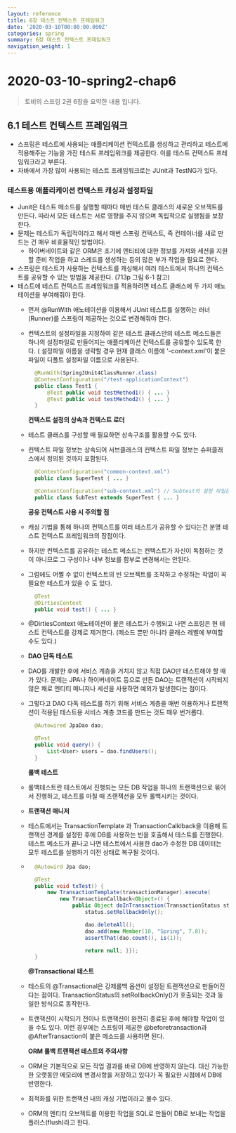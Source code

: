 ```yaml
---
layout: reference
title: 6장 테스트 컨텍스트 프레임워크
date: '2020-03-10T00:00:00.000Z'
categories: spring
summary: 6장 테스트 컨텍스트 프레임워크
navigation_weight: 1
---
```


# 2020-03-10-spring2-chap6

> 토비의 스프링 2권 6장을 요약한 내용 입니다.

## 6.1 테스트 컨텍스트 프레임워크

* 스프링은 테스트에 사용되는 애플리케이션 컨텍스트를 생성하고 관리하고 테스트에 적용해주는 기능을 가진 테스트 프레임워크를 제공한다. 이를 테스트 컨텍스트 프레임워크라고 부른다.
* 자바에서 가장 많이 사용되는 테스트 프레임워크로는 JUnit과 TestNG가 있다.

### 테스트용 애플리케이션 컨텍스트 캐싱과 설정파일

* Junit은 테스트 메소드를 실행할 때마다 매번 테스트 클래스의 새로운 오브젝트를 만든다. 따라서 모든 테스트는 서로 영향을 주지 않으며 독립적으로 실행됨을 보장한다.
* 문제는 테스트가 독립적이라고 해서 매번 스프링 컨텍스트, 즉 컨테이너를 새로 만드는 건 매우 비효율적인 방법이다.
  * 하이버네이트와 같은 ORM은 초기에 엔티티에 대한 정보를 가져와 세션을 지원할 준비 작업을 하고 스레드를 생성하는 등의 많은 부가 작업을 필요로 한다.
* 스프링은 테스트가 사용하는 컨텍스트를 캐싱해서 여러 테스트에서 하나의 컨텍스트를 공유할 수 있는 방법을 제공한다. \(713p 그림 6-1 참고\)
* 테스트에 테스트 컨텍스트 프레임워크를 적용하려면 테스트 클래스에 두 가지 애노테이션을 부여해줘야 한다.
  * 먼저 @RunWith 애노테이션을 이용해서 JUnit 테스트를 실행하는 러너\(Runner\)를 스프링이 제공하는 것으로 변경해줘야 한다.
  * 컨텍스트의 설정파일을 지정하여 같은 테스트 클래스안의 테스트 메소드들은 하나의 설정파일로 만들어지는 애플리케이션 컨텍스트를 공유할수 있도록 한다. \( 설정파일 이름을 생략할 경우 현재 클래스 이름에 '-context.xml'이 붙은 파일이 디폴트 설정파일 이름으로 사용된다.

    ```java
      @RunWith(SpringJUnit4ClassRunner.class)
      @ContextConfiguration("/test-applicationContext")
      public class Test1 {
          @Test public void testMethod1() { ... }
          @Test public void testMethod2() { ... }
      }
    ```

    **컨텍스트 설정의 상속과 컨텍스트 로더**

  * 테스트 클래스를 구성할 때 필요하면 상속구조를 활용할 수도 있다.
  * 컨텍스트 파일 정보는 상속되어 서브클래스의 컨텍스트 파일 정보는 슈퍼클래스에서 정의된 것까지 포함된다.

    ```java
      @ContextConfiguration("common-context.xml")
      public class SuperTest { ... }

      @ContextConfiguration("sub-context.xml") // Subtest의 설정 파일은 최종적으로 common-context.xml, sub-context.xml 두 개가 된다. 
      public class SubTest extends SuperTest { ... }
    ```

    **공유 컨텍스트 사용 시 주의할 점**

  * 캐싱 기법을 통해 하나의 컨텍스트를 여러 테스트가 공유할 수 있다는건 분명 테스트 컨텍스트 프레임워크의 장점이다.
  * 하지만 컨텍스트를 공유하는 테스트 메소드는 컨텍스트가 자신이 독점하는 것이 아니므로 그 구성이나 내부 정보를 함부로 변경해서는 안된다.
  * 그럼에도 어쩔 수 없이 컨텍스트의 빈 오브젝트를 조작하고 수정하는 작업이 꼭 필요한 테스트가 있을 수 도 있다.

    ```java
      @Test
      @DirtiesContext
      public void test() { ... }
    ```

  * @DirtiesContext 애노테이션이 붙은 테스트가 수행되고 나면 스프링은 현 테스트 컨텍스트를 강제로 제거한다. \(메소드 뿐만 아니라 클래스 레벨에 부여할 수도 있다.\)
  * **DAO 단독 테스트**
  * DAO를 개발한 후에 서비스 계층을 거치지 않고 직접 DAO만 테스트해야 할 때가 있다. 문제는 JPA나 하이버네이트 등으로 만든 DAO는 트랜잭션이 시작되지 않은 채로 엔티티 메니저나 세션을 사용하면 예외가 발생한다는 점이다.
  * 그렇다고 DAO 다독 테스트를 하기 위해 서비스 계층을 매번 이용하거나 트랜잭션이 적용된 테스트용 서비스 계층 코드를 만드는 것도 매우 번거롭다.

    ```java
      @Autowired JpaDao dao;

      @Test
      public void query() {
          List<User> users = dao.findUsers();
      }
    ```

    **롤백 테스트**

  * 롤백테스트란 테스트에서 진행되는 모든 DB 작업을 하나의 트랜잭션으로 묶어서 진행하고, 테스트를 마칠 때 츠랜잭션을 모두 롤백시키는 것이다.
  * **트랜잭션 매니저**
  * 테스트에서는 TransactionTemplate 과 TransactionCalklback을 이용해 트랜잭션 경계를 설정한 후에 DB를 사용하는 빈을 호출해서 테스트를 진행한다. 테스트 메소드가 끝나고 나면 테스트에서 사용한 dao가 수정한 DB 데이터는 모두 테스트를 실행하기 이전 상태로 복구될 것이다.
  * ```java
      @Autowird Jpa dao;

      @Test
      public void txTest() {
          new TransactionTemplate(transactionManager).execute(
              new TransactionCallback<Object>() {
                  public Object doInTransaction(TransactionStatus status) {
                      status.setRollbackOnly();

                      dao.deleteAll();
                      dao.add(new Member(10, "Spring", 7.8));
                      assertThat(dao.count(), is(1));

                      return null; }});
      }
    ```

    **@Transactional 테스트**

  * 테스트의 @Transactional은 강제롤백 옵션이 설정된 트랜잭션으로 만들어진다는 점이다. TransactionStatus의 setRollbackOnly\(\)가 호출되는 것과 동일한 방식으로 동작한다.
  * 트랜잭션이 시작되기 전이나 트랜잭션이 완전히 종료된 후에 해야할 작업이 있을 수도 있다. 이런 경우에는 스프링이 제공한 @beforetransaction과 @AfterTransaction이 붙은 메소드를 사용하면 된다.

    **ORM 롤백 트랜잭션 테스트의  주의사항**

  * ORM은 기본적으로 모든 작업 결과를 바로 DB에 반영하지 않는다. 대신 가능한 한 오랫동안 메모리에 변경사항을 저장하고 있다가 꼭 필요한 시점에서 DB에 반영한다.
  * 최적화를 위한 트랜잭션 내의 캐싱 기법이라고 볼수 있다.
  * ORM의 엔티티 오브젝트를 이용한 작업을 SQL로 만들어 DB로 보내는 작업을 플러스\(flush\)라고 한다.

